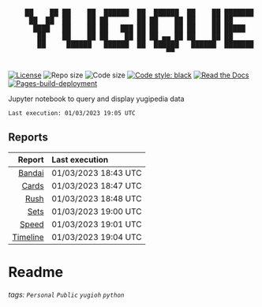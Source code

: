 <div align='center'>
    <pre>
        <br>
    ██    ██ ██    ██  ██████  ██  ██████  ██    ██ ███████ ██████  ██    ██ 
     ██  ██  ██    ██ ██       ██ ██    ██ ██    ██ ██      ██   ██  ██  ██  
      ████   ██    ██ ██   ███ ██ ██    ██ ██    ██ █████   ██████    ████   
       ██    ██    ██ ██    ██ ██ ██ ▄▄ ██ ██    ██ ██      ██   ██    ██    
       ██     ██████   ██████  ██  ██████   ██████  ███████ ██   ██    ██    
                                      ▀▀                                     
    </pre>
</div>

[![License](https://img.shields.io/github/license/guigoruiz1/yugiquery)](https://github.com/guigoruiz1/yugiquery/blob/main/LICENSE.md)
![Repo size](https://img.shields.io/github/repo-size/guigoruiz1/yugiquery)
![Code size](https://img.shields.io/github/languages/code-size/guigoruiz1/yugiquery)
[![Code style: black](https://img.shields.io/badge/code%20style-black-000000.svg)](https://github.com/psf/black)
[![Read the Docs](https://img.shields.io/readthedocs/yugiquery/latest)](https://yugiquery.readthedocs.io/en/latest/)
[![Pages-build-deployment](https://github.com/guigoruiz1/yugiquery/actions/workflows/pages/pages-build-deployment/badge.svg)](https://github.com/guigoruiz1/yugiquery/actions/workflows/pages/pages-build-deployment)

Jupyter notebook to query and display yugipedia data

    Last execution: 01/03/2023 19:05 UTC

## Reports

|                    Report | Last execution       |
| -------------------------:|:-------------------- |
| [Bandai](Bandai.html) | 01/03/2023 18:43 UTC |
| [Cards](Cards.html) | 01/03/2023 18:47 UTC |
| [Rush](Rush.html) | 01/03/2023 18:48 UTC |
| [Sets](Sets.html) | 01/03/2023 19:00 UTC |
| [Speed](Speed.html) | 01/03/2023 19:01 UTC |
| [Timeline](Timeline.html) | 01/03/2023 19:04 UTC |

# Readme


###### tags: `Personal` `Public` `yugioh` `python`

